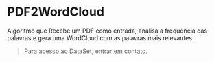 # PDF2WordCloud
Algoritmo que Recebe um PDF como entrada, analisa a frequência das palavras e gera uma WordCloud com as palavras mais relevantes.
> Para acesso ao DataSet, entrar em contato.
